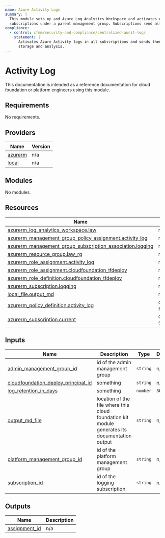 ```yaml
---
name: Azure Activity Logs
summary: |
  This module sets up and Azure Log Analytics Workspace and activates collection of Azure Activity logs in all 
  subscriptions under a parent management group. Subscriptions send all activitiy logs to this log workspace.
compliance:
  - control: cfmm/security-and-compliance/centralized-audit-logs
    statement: |
      Activates Azure Activity logs in all subscriptions and sends them to a central log analytics workspace for
      storage and analysis.
---
```


# Activity Log

This documentation is intended as a reference documentation for cloud foundation or platform engineers using this module.
  
<!-- BEGIN_TF_DOCS -->
## Requirements

No requirements.

## Providers

| Name | Version |
|------|---------|
| <a name="provider_azurerm"></a> [azurerm](#provider\_azurerm) | n/a |
| <a name="provider_local"></a> [local](#provider\_local) | n/a |

## Modules

No modules.

## Resources

| Name | Type |
|------|------|
| [azurerm_log_analytics_workspace.law](https://registry.terraform.io/providers/hashicorp/azurerm/latest/docs/resources/log_analytics_workspace) | resource |
| [azurerm_management_group_policy_assignment.activity_log](https://registry.terraform.io/providers/hashicorp/azurerm/latest/docs/resources/management_group_policy_assignment) | resource |
| [azurerm_management_group_subscription_association.logging](https://registry.terraform.io/providers/hashicorp/azurerm/latest/docs/resources/management_group_subscription_association) | resource |
| [azurerm_resource_group.law_rg](https://registry.terraform.io/providers/hashicorp/azurerm/latest/docs/resources/resource_group) | resource |
| [azurerm_role_assignment.activity_log](https://registry.terraform.io/providers/hashicorp/azurerm/latest/docs/resources/role_assignment) | resource |
| [azurerm_role_assignment.cloudfoundation_tfdeploy](https://registry.terraform.io/providers/hashicorp/azurerm/latest/docs/resources/role_assignment) | resource |
| [azurerm_role_definition.cloudfoundation_tfdeploy](https://registry.terraform.io/providers/hashicorp/azurerm/latest/docs/resources/role_definition) | resource |
| [azurerm_subscription.logging](https://registry.terraform.io/providers/hashicorp/azurerm/latest/docs/resources/subscription) | resource |
| [local_file.output_md](https://registry.terraform.io/providers/hashicorp/local/latest/docs/resources/file) | resource |
| [azurerm_policy_definition.activity_log](https://registry.terraform.io/providers/hashicorp/azurerm/latest/docs/data-sources/policy_definition) | data source |
| [azurerm_subscription.current](https://registry.terraform.io/providers/hashicorp/azurerm/latest/docs/data-sources/subscription) | data source |

## Inputs

| Name | Description | Type | Default | Required |
|------|-------------|------|---------|:--------:|
| <a name="input_admin_management_group_id"></a> [admin\_management\_group\_id](#input\_admin\_management\_group\_id) | id of the admin management group | `string` | n/a | yes |
| <a name="input_cloudfoundation_deploy_principal_id"></a> [cloudfoundation\_deploy\_principal\_id](#input\_cloudfoundation\_deploy\_principal\_id) | something | `string` | n/a | yes |
| <a name="input_log_retention_in_days"></a> [log\_retention\_in\_days](#input\_log\_retention\_in\_days) | something | `number` | `30` | no |
| <a name="input_output_md_file"></a> [output\_md\_file](#input\_output\_md\_file) | location of the file where this cloud foundation kit module generates its documentation output | `string` | n/a | yes |
| <a name="input_platform_management_group_id"></a> [platform\_management\_group\_id](#input\_platform\_management\_group\_id) | id of the platform management group | `string` | n/a | yes |
| <a name="input_subscription_id"></a> [subscription\_id](#input\_subscription\_id) | id of the logging subscription | `string` | n/a | yes |

## Outputs

| Name | Description |
|------|-------------|
| <a name="output_assignment_id"></a> [assignment\_id](#output\_assignment\_id) | n/a |
<!-- END_TF_DOCS -->
